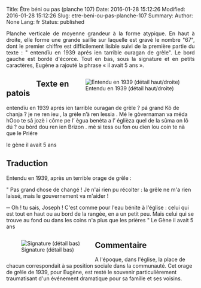 Title: Être béni ou pas (planche 107)
Date: 2016-01-28 15:12:26
Modified: 2016-01-28 15:12:26
Slug: etre-beni-ou-pas-planche-107
Summary: 
Author: None
Lang: fr
Status: published

<p style="text-align:justify;">Planche verticale de moyenne grandeur à la forme atypique. En haut à droite, elle forme une grande saillie sur laquelle est gravé le nombre "67", dont le premier chiffre est difficilement lisible suivi de la première partie du texte : " entendïu en 1939 aprés ien tarrible ouragan de grèle". Le bord gauche est bordé d'écorce. Tout en bas, sous la signature et en petits caractères, Eugène a rajouté la phrase « il avait 5 ans ».</p>

<figure class="image-block" style="float: left;">
  <img alt="" src="{static}/images/planche_107.png">
  <figcaption style="max-width: 310px"></figcaption>
</figure>

<figure class="image-block" style="float: right;">
  <img alt="Entendu en 1939 (détail haut/droite)" src="{static}/images/planche_107detail_haut-2.png">
  <figcaption style="max-width: 306px">Entendu en 1939 (détail haut/droite)</figcaption>
</figure>


## Texte en patois
 entendïu en 1939 aprés ien tarrible ouragan de grèle ?
 pá grand Kô de chanja   ?  je ne ren ieu , la grèle n’à  ren lessia . Mé le gòvernaman va méda   hOoo te sâ jozè i côme pe l’ ègua benèta a l’ églièza quel de la sûma on lô dú   ? ou bòrd dou ren ien Brizon . mè si tess ou fon ou dien lou coin te nà que le Priére

le gène                       il  avait  5  ans


## Traduction
Entendu en 1939, après un terrible orage de grêle :

" Pas grand chose de changé ! Je n'ai rien pu récolter : la grêle ne m'a rien laissé, mais le gouvernement va m'aider !

─  Oh ! tu sais, Joseph ! C'est comme pour l'eau bénite à l'église : celui qui est tout en haut ou au bord de la rangée, en a un petit peu. Mais celui qui se trouve au fond ou dans les coins n'a plus que les prières "
Le Gène      il avait 5 ans

<figure class="image-block" style="float: left;">
  <img alt="Signature (détail bas)" src="{static}/images/planche_107_detail_signature-2.png">
  <figcaption style="max-width: 315px">Signature (détail bas)</figcaption>
</figure>


## Commentaire
A l'époque, dans l'église, la place de chacun correspondait à sa position sociale dans la communauté.
Cet orage de grêle de 1939, pour Eugène, est resté le souvenir particulièrement traumatisant d'un événement dramatique pour sa famille et ses voisins.


